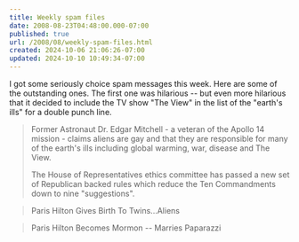 ```yaml
---
title: Weekly spam files
date: 2008-08-23T04:48:00.000-07:00
published: true
url: /2008/08/weekly-spam-files.html
created: 2024-10-06 21:06:26-07:00
updated: 2024-10-10 10:49:34-07:00
---
```


I got some seriously choice spam messages this week. Here are some of the outstanding ones. The first one was hilarious -- but even more hilarious that it decided to include the TV show "The View" in the list of the "earth's ills" for a double punch line.  
  

> Former Astronaut Dr. Edgar Mitchell - a veteran of the Apollo 14 mission - claims aliens are gay and that they are responsible for many of the earth's ills including global warming, war, disease and The View.  
>   
> The House of Representatives ethics committee has passed a new set of Republican backed rules which reduce the Ten Commandments down to nine "suggestions".

> Paris Hilton Gives Birth To Twins...Aliens

> Paris Hilton Becomes Mormon -- Marries Paparazzi